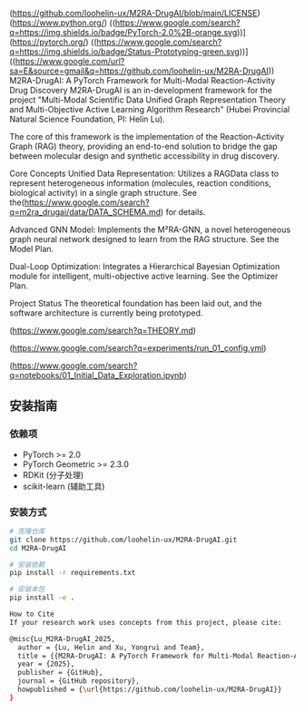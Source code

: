 (https://github.com/loohelin-ux/M2RA-DrugAI/blob/main/LICENSE) (https://www.python.org/) ((https://www.google.com/search?q=https://img.shields.io/badge/PyTorch-2.0%2B-orange.svg))](https://pytorch.org/) ((https://www.google.com/search?q=https://img.shields.io/badge/Status-Prototyping-green.svg))]((https://www.google.com/url?sa=E&source=gmail&q=https://github.com/loohelin-ux/M2RA-DrugAI))
M2RA-DrugAI: A PyTorch Framework for Multi-Modal Reaction-Activity Drug Discovery
M2RA-DrugAI is an in-development framework for the project "Multi-Modal Scientific Data Unified Graph Representation Theory and Multi-Objective Active Learning Algorithm Research" (Hubei Provincial Natural Science Foundation, PI: Helin Lu).

The core of this framework is the implementation of the Reaction-Activity Graph (RAG) theory, providing an end-to-end solution to bridge the gap between molecular design and synthetic accessibility in drug discovery.

Core Concepts
Unified Data Representation: Utilizes a RAGData class to represent heterogeneous information (molecules, reaction conditions, biological activity) in a single graph structure. See the(https://www.google.com/search?q=m2ra_drugai/data/DATA_SCHEMA.md) for details.

Advanced GNN Model: Implements the M²RA-GNN, a novel heterogeneous graph neural network designed to learn from the RAG structure. See the Model Plan.

Dual-Loop Optimization: Integrates a Hierarchical Bayesian Optimization module for intelligent, multi-objective active learning. See the Optimizer Plan.

Project Status
The theoretical foundation has been laid out, and the software architecture is currently being prototyped.

(https://www.google.com/search?q=THEORY.md)

(https://www.google.com/search?q=experiments/run_01_config.yml)

(https://www.google.com/search?q=notebooks/01_Initial_Data_Exploration.ipynb)

## 安装指南
### 依赖项
- PyTorch >= 2.0
- PyTorch Geometric >= 2.3.0
- RDKit (分子处理)
- scikit-learn (辅助工具)

### 安装方式
```bash
# 克隆仓库
git clone https://github.com/loohelin-ux/M2RA-DrugAI.git
cd M2RA-DrugAI

# 安装依赖
pip install -r requirements.txt

# 安装本包
pip install -e .

How to Cite
If your research work uses concepts from this project, please cite:

@misc{Lu_M2RA-DrugAI_2025,
  author = {Lu, Helin and Xu, Yongrui and Team},
  title = {{M2RA-DrugAI: A PyTorch Framework for Multi-Modal Reaction-Activity Drug Discovery}},
  year = {2025},
  publisher = {GitHub},
  journal = {GitHub repository},
  howpublished = {\url{https://github.com/loohelin-ux/M2RA-DrugAI}}
}
